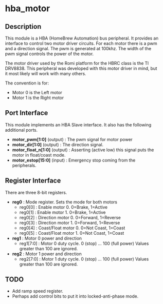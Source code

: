 # hba_motor

## Description

This module is a HBA (HomeBrew Automation) bus peripheral.
It provides an interface to control two motor driver circuits.
For each motor there is a pwm and a direction signal.
The pwm is generated at 100khz.  The width of the pwm
signal controls the power of the motor.

The motor driver used by the Romi platform for the HBRC class
is the TI DRV8838.  This peripheral was developed with this
motor driver in mind, but it most likely will work with 
many others.

The convention is for:
* Motor 0 is the Left motor
* Motor 1 is the Right motor

## Port Interface

This module implements an HBA Slave interface.
It also has the following additional ports.

* __motor_pwm[1:0]__ (output) : The pwm signal for motor power
* __motor_dir[1:0]__ (output) : The direction signal.
* __motor_float_n[1:0]__ (output) : Asserting (active low) this signal puts the motor in float/coast mode.
* __motor_estop[15:0]__ (input) : Emergency stop coming from the peripherals.


## Register Interface

There are three 8-bit registers.

* __reg0__ : Mode register. Sets the mode for both motors
    * reg0[0] : Enable motor 0. 0=Brake, 1=Active
    * reg0[1] : Enable motor 1. 0=Brake, 1=Active
    * reg0[2] : Direction motor 0. 0=Forward, 1=Reverse
    * reg0[3] : Direction motor 1. 0=Forward, 1=Reverse
    * reg0[4] : Coast/Float motor 0. 0=Not Coast, 1=Coast
    * reg0[5] : Coast/Float motor 1. 0=Not Coast, 1=Coast
* __reg1__ : Motor 0 power and direction
    * reg1[7:0] : Motor 0 duty cycle.  0 (stop) ... 100 (full power)
                Values greater than 100 are ignored.
* __reg2__ : Motor 1 power and direction
    * reg2[7:0] : Motor 1 duty cycle.  0 (stop) ... 100 (full power)
                Values greater than 100 are ignored.

## TODO

* Add ramp speed register.
* Perhaps add control bits to put it into locked-anti-phase mode.

